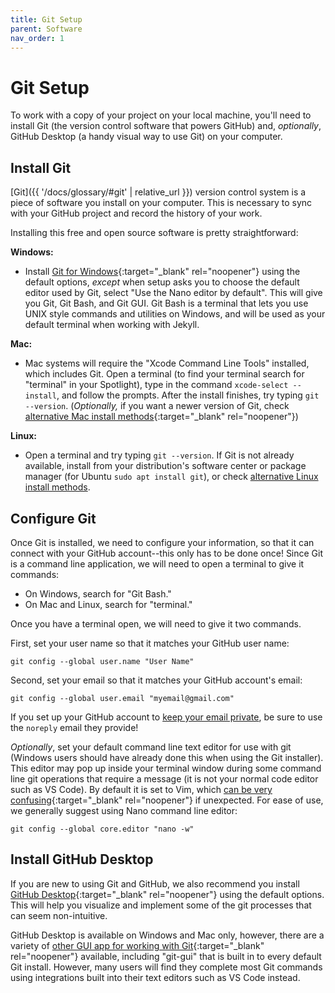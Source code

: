 ```yaml
---
title: Git Setup
parent: Software
nav_order: 1
---
```


# Git Setup

To work with a copy of your project on your local machine, you'll need to install Git (the version control software that powers GitHub) and, *optionally*, GitHub Desktop (a handy visual way to use Git) on your computer.

## Install Git

[Git]({{ '/docs/glossary/#git' | relative_url }}) version control system is a piece of software you install on your computer. 
This is necessary to sync with your GitHub project and record the history of your work.

Installing this free and open source software is pretty straightforward:

**Windows:** 

- Install [Git for Windows](https://git-scm.com/downloads){:target="_blank" rel="noopener"} using the default options, *except* when setup asks you to choose the default editor used by Git, select "Use the Nano editor by default". This will give you Git, Git Bash, and Git GUI. Git Bash is a terminal that lets you use UNIX style commands and utilities on Windows, and will be used as your default terminal when working with Jekyll.

**Mac:** 

- Mac systems will require the "Xcode Command Line Tools" installed, which includes Git. Open a terminal (to find your terminal search for "terminal" in your Spotlight), type in the command `xcode-select --install`, and follow the prompts. After the install finishes, try typing `git --version`. (*Optionally,* if you want a newer version of Git, check [alternative Mac install methods](https://git-scm.com/download/mac){:target="_blank" rel="noopener"})

**Linux:** 

- Open a terminal and try typing `git --version`. If Git is not already available, install from your distribution's software center or package manager (for Ubuntu `sudo apt install git`), or check [alternative Linux install methods](https://git-scm.com/download/linux).

## Configure Git

Once Git is installed, we need to configure your information, so that it can connect with your GitHub account--this only has to be done once!
Since Git is a command line application, we will need to open a terminal to give it commands: 

- On Windows, search for "Git Bash."
- On Mac and Linux, search for "terminal."

Once you have a terminal open, we will need to give it two commands.

First, set your user name so that it matches your GitHub user name:

```
git config --global user.name "User Name"
```

Second, set your email so that it matches your GitHub account's email:

```
git config --global user.email "myemail@gmail.com"
```

If you set up your GitHub account to [keep your email private](https://docs.github.com/en/account-and-profile/setting-up-and-managing-your-personal-account-on-github/managing-email-preferences/setting-your-commit-email-address#setting-your-commit-email-address-on-github), be sure to use the `noreply` email they provide!

*Optionally*, set your default command line text editor for use with git (Windows users should have already done this when using the Git installer).
This editor may pop up inside your terminal window during some command line git operations that require a message (it is not your normal code editor such as VS Code).
By default it is set to Vim, which [can be very confusing](https://stackoverflow.blog/2017/05/23/stack-overflow-helping-one-million-developers-exit-vim/){:target="_blank" rel="noopener"} if unexpected.
For ease of use, we generally suggest using Nano command line editor:

```
git config --global core.editor "nano -w"
```

## Install GitHub Desktop

If you are new to using Git and GitHub, we also recommend you install [GitHub Desktop](https://desktop.github.com/){:target="_blank" rel="noopener"} using the default options. 
This will help you visualize and implement some of the git processes that can seem non-intuitive.

GitHub Desktop is available on Windows and Mac only, however, there are a variety of [other GUI app for working with Git](https://git-scm.com/downloads/guis){:target="_blank" rel="noopener"} available, including "git-gui" that is built in to every default Git install.
However, many users will find they complete most Git commands using integrations built into their text editors such as VS Code instead.
